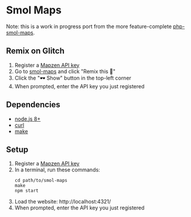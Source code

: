 # Smol Maps

Note: this is a work in progress port from the more feature-complete [php-smol-maps](https://github.com/smoldata/php-smol-maps).

## Remix on Glitch

1. Register a [Mapzen API key](https://mapzen.com/dashboard)
2. Go to [smol-maps](https://glitch.com/edit/#!/smol-maps) and click "Remix this 🎤"
3. Click the "🕶 Show" button in the top-left corner
4. When prompted, enter the API key you just registered

## Dependencies

* [node.js 8+](https://nodejs.org/en/)
* [curl](https://curl.haxx.se/)
* [make](https://www.gnu.org/software/make/)

## Setup

1. Register a [Mapzen API key](https://mapzen.com/dashboard)
2. In a terminal, run these commands:  
    ```
    cd path/to/smol-maps
    make
    npm start
    ```
3. Load the website: http://localhost:4321/
4. When prompted, enter the API key you just registered
